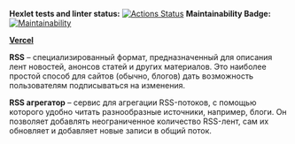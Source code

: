 **Hexlet tests and linter status:**
[![Actions Status](https://github.com/k1ntsugi1/frontend-project-lvl3/workflows/hexlet-check/badge.svg)](https://github.com/k1ntsugi1/frontend-project-lvl3/actions)
**Maintainability Badge:**
[![Maintainability](https://api.codeclimate.com/v1/badges/376681579f70502eda39/maintainability)](https://codeclimate.com/github/k1ntsugi1/frontend-project-lvl3/maintainability)

[**Vercel**](https://frontend-project-lvl3-n7zy8hry3-k1ntsugi1.vercel.app)

**RSS** – специализированный формат, предназначенный для описания лент новостей, анонсов статей и других материалов. Это наиболее простой способ для сайтов (обычно, блогов) дать возможность пользователям подписываться на изменения.

**RSS агрегатор** – сервис для агрегации RSS-потоков, с помощью которого удобно читать разнообразные источники, например, блоги. Он позволяет добавлять неограниченное количество RSS-лент, сам их обновляет и добавляет новые записи в общий поток.
